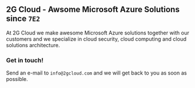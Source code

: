 ## 2G Cloud - Awsome Microsoft Azure Solutions since `7E2`

At 2G Cloud we make awesome Microsoft Azure solutions together with our customers and we specialize in cloud security, cloud computing and cloud solutions architecture.

### Get in touch!

Send an e-mail to `info@2gcloud.com` and we will get back to you as soon as possible.


